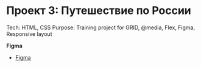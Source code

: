 # Проект 3: Путешествие по России


Tech: HTML, CSS
Purpose: Training project for GRID, @media, Flex, Figma, Responsive layout 


**Figma**

* [Figma](https://www.figma.com/file/5S2WSbEFL6awjVWJ0NWL8Q/Sprint-3_-Russia-_-desktop-mobile?node-id=28503%3A0)


